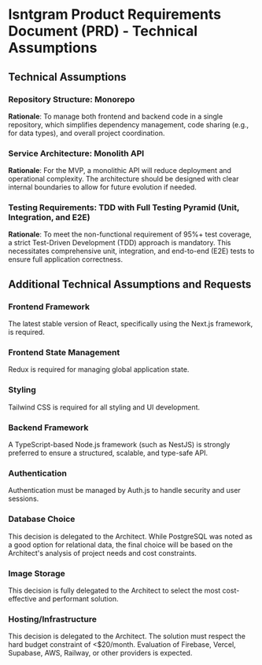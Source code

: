 # Isntgram Product Requirements Document (PRD) - Technical Assumptions

## Technical Assumptions

### Repository Structure: Monorepo

**Rationale**: To manage both frontend and backend code in a single repository, which simplifies dependency management, code sharing (e.g., for data types), and overall project coordination.

### Service Architecture: Monolith API

**Rationale**: For the MVP, a monolithic API will reduce deployment and operational complexity. The architecture should be designed with clear internal boundaries to allow for future evolution if needed.

### Testing Requirements: TDD with Full Testing Pyramid (Unit, Integration, and E2E)

**Rationale**: To meet the non-functional requirement of 95%+ test coverage, a strict Test-Driven Development (TDD) approach is mandatory. This necessitates comprehensive unit, integration, and end-to-end (E2E) tests to ensure full application correctness.

## Additional Technical Assumptions and Requests

### Frontend Framework

The latest stable version of React, specifically using the Next.js framework, is required.

### Frontend State Management

Redux is required for managing global application state.

### Styling

Tailwind CSS is required for all styling and UI development.

### Backend Framework

A TypeScript-based Node.js framework (such as NestJS) is strongly preferred to ensure a structured, scalable, and type-safe API.

### Authentication

Authentication must be managed by Auth.js to handle security and user sessions.

### Database Choice

This decision is delegated to the Architect. While PostgreSQL was noted as a good option for relational data, the final choice will be based on the Architect's analysis of project needs and cost constraints.

### Image Storage

This decision is fully delegated to the Architect to select the most cost-effective and performant solution.

### Hosting/Infrastructure

This decision is delegated to the Architect. The solution must respect the hard budget constraint of <$20/month. Evaluation of Firebase, Vercel, Supabase, AWS, Railway, or other providers is expected.
